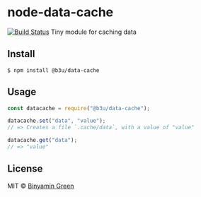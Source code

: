 # node-data-cache
[![Build Status](https://travis-ci.com/binyamin/data-cache.svg?branch=main)](https://travis-ci.com/binyamin/data-cache)
Tiny module for caching data

## Install
```
$ npm install @b3u/data-cache
```

## Usage
```js
const datacache = require("@b3u/data-cache");

datacache.set("data", "value");
// => Creates a file `.cache/data`, with a value of "value"

datacache.get("data");
// => "value"
```

## License
MIT © [Binyamin Green](https://binyam.in)
